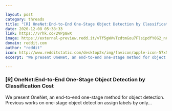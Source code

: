```yaml
---

layout: post
category: threads
title: "[R] OneNet:End-to-End One-Stage Object Detection by Classification Cost"
date: 2020-12-08 05:38:33
link: https://vrhk.co/2VPp8wX
image: https://external-preview.redd.it/vTf5gWVvTzdtmGou7FlsipdfY0G2_nC3tvcZM9Ks_TQ.jpg?width=420&height=219.895287958&auto=webp&crop=420:219.895287958,smart&s=59e718e5331bd8509b4985ab979cbac06c4e92de
domain: reddit.com
author: "reddit"
icon: http://www.redditstatic.com/desktop2x/img/favicon/apple-icon-57x57.png
excerpt: "We present OneNet, an end-to-end one-stage method for object detection. Previous works on one-stage object detection assign labels by only..."

---
```


### [R] OneNet:End-to-End One-Stage Object Detection by Classification Cost

We present OneNet, an end-to-end one-stage method for object detection. Previous works on one-stage object detection assign labels by only...
